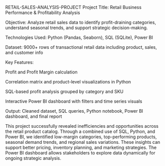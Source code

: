 RETAIL-SALES-ANALYSIS-PROJECT
Project Title: Retail Business Performance & Profitability Analysis

Objective: Analyze retail sales data to identify profit-draining categories, understand seasonal trends, and support strategic decision-making.

Technologies Used: Python (Pandas, Seaborn), SQL (SQLite), Power BI

Dataset: 9000+ rows of transactional retail data including product, sales, and customer info

Key Features:

Profit and Profit Margin calculation

Correlation matrix and product-level visualizations in Python

SQL-based profit analysis grouped by category and SKU

Interactive Power BI dashboard with filters and time series visuals

Output: Cleaned dataset, SQL queries, Python notebook, Power BI dashboard, and final report

This project successfully revealed inefficiencies and opportunities across the retail product catalog. Through a combined use of SQL, Python, and Power BI, we identified low-margin categories, top-performing products, seasonal demand trends, and regional sales variations. These insights can support better pricing, inventory planning, and marketing strategies. The Power BI dashboard allows stakeholders to explore data dynamically for ongoing strategic analysis.

